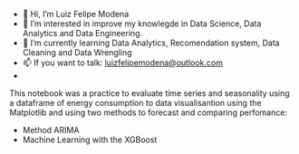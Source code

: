 - 👋 Hi, I’m Luiz Felipe Modena
- 👀 I’m interested in improve my knowlegde in Data Science, Data Analytics and Data Engineering.
- 🌱 I’m currently learning Data Analytics, Recomendation system, Data Cleaning and Data Wrengling 
- 📫 If you want to talk: luizfelipemodena@outlook.com
-

This notebook was a practice to evaluate time series and seasonality using a dataframe of energy consumption to data visualisantion using the Matplotlib and using two methods to forecast and comparing perfomance:
- Method ARIMA
- Machine Learning with the XGBoost
